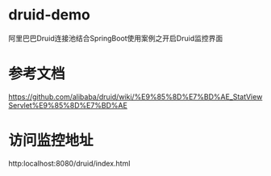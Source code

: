 # druid-demo
阿里巴巴Druid连接池结合SpringBoot使用案例之开启Druid监控界面
# 参考文档
https://github.com/alibaba/druid/wiki/%E9%85%8D%E7%BD%AE_StatViewServlet%E9%85%8D%E7%BD%AE
# 访问监控地址
http:localhost:8080/druid/index.html